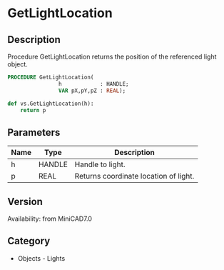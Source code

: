 # GetLightLocation

## Description
Procedure GetLightLocation returns the position of the referenced light object.

```pascal
PROCEDURE GetLightLocation(
				h            : HANDLE;
				VAR pX,pY,pZ : REAL);
```

```python
def vs.GetLightLocation(h):
    return p
```

## Parameters
|Name|Type|Description|
|---|---|---|
|h|HANDLE|Handle to light.|
|p|REAL|Returns coordinate location of light.|

## Version
Availability: from MiniCAD7.0

## Category
* Objects - Lights

